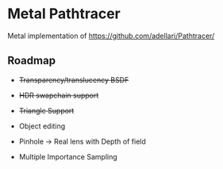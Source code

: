 # Metal Pathtracer
Metal implementation of https://github.com/adellari/Pathtracer/

## Roadmap

- ~~Transparency/translucency BSDF~~

- ~~HDR swapchain support~~

- ~~Triangle Support~~

- Object editing

- Pinhole -> Real lens with Depth of field

- Multiple Importance Sampling



